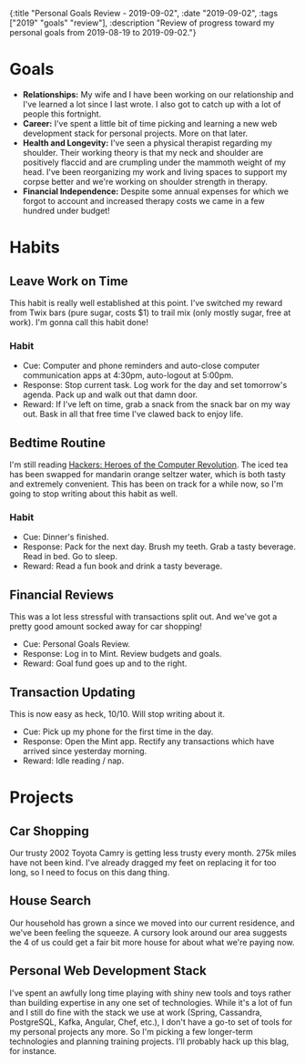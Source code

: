 {:title "Personal Goals Review - 2019-09-02", :date "2019-09-02", :tags ["2019" "goals" "review"], :description "Review of progress toward my personal goals from 2019-08-19 to 2019-09-02."}


# Goals
* **Relationships:** My wife and I have been working on our relationship and I've learned a lot since I last wrote. I also got to catch up with a lot of people this fortnight.
* **Career:** I've spent a little bit of time picking and learning a new web development stack for personal projects. More on that later.
* **Health and Longevity:** I've seen a physical therapist regarding my shoulder. Their working theory is that my neck and shoulder are positively flaccid and are crumpling under the mammoth weight of my head. I've been reorganizing my work and living spaces to support my corpse better and we're working on shoulder strength in therapy.
* **Financial Independence:** Despite some annual expenses for which we forgot to account and increased therapy costs we came in a few hundred under budget!


# Habits
## Leave Work on Time
This habit is really well established at this point. I've switched my reward from Twix bars (pure sugar, costs $1) to trail mix (only mostly sugar, free at work). I'm gonna call this habit done!

### Habit
* Cue: Computer and phone reminders and auto-close computer communication apps at 4:30pm, auto-logout at 5:00pm.
* Response: Stop current task. Log work for the day and set tomorrow's agenda. Pack up and walk out that damn door.
* Reward: If I've left on time, grab a snack from the snack bar on my way out. Bask in all that free time I've clawed back to enjoy life.

## Bedtime Routine
I'm still reading [Hackers: Heroes of the Computer Revolution](https://en.m.wikipedia.org/wiki/Hackers:_Heroes_of_the_Computer_Revolution). The iced tea has been swapped for mandarin orange seltzer water, which is both tasty and extremely convenient. This has been on track for a while now, so I'm going to stop writing about this habit as well.

### Habit
* Cue: Dinner's finished.
* Response: Pack for the next day. Brush my teeth. Grab a tasty beverage. Read in bed. Go to sleep.
* Reward: Read a fun book and drink a tasty beverage.

## Financial Reviews
This was a lot less stressful with transactions split out. And we've got a pretty good amount socked away for car shopping!

* Cue: Personal Goals Review.
* Response: Log in to Mint. Review budgets and goals.
* Reward: Goal fund goes up and to the right.

## Transaction Updating 
This is now easy as heck, 10/10. Will stop writing about it.

* Cue: Pick up my phone for the first time in the day.
* Response: Open the Mint app. Rectify any transactions which have arrived since yesterday morning.
* Reward: Idle reading / nap.

# Projects
## Car Shopping
Our trusty 2002 Toyota Camry is getting less trusty every month. 275k miles have not been kind. I've already dragged my feet on replacing it for too long, so I need to focus on this dang thing.

## House Search
Our household has grown a since we moved into our current residence, and we've been feeling the squeeze. A cursory look around our area suggests the 4 of us could get a fair bit more house for about what we're paying now.

## Personal Web Development Stack
I've spent an awfully long time playing with shiny new tools and toys rather than building expertise in any one set of technologies. While it's a lot of fun and I still do fine with the stack we use at work (Spring, Cassandra, PostgreSQL, Kafka, Angular, Chef, etc.), I don't have a go-to set of tools for my personal projects any more. So I'm picking a few longer-term technologies and planning training projects. I'll probably hack up this blag, for instance.